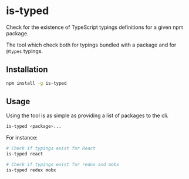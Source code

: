 # is-typed

Check for the existence of TypeScript typings definitions for a given npm package.

The tool which check both for typings bundled with a package and for `@types` typings.

## Installation

```bash
npm install -g is-typed
```

## Usage

Using the tool is as simple as providing a list of packages to the cli.
```bash
is-typed <package>...
```

For instance:

```bash
# Check if typings exist for React
is-typed react

# Check if typings exist for redux and mobx
is-typed redux mobx
```